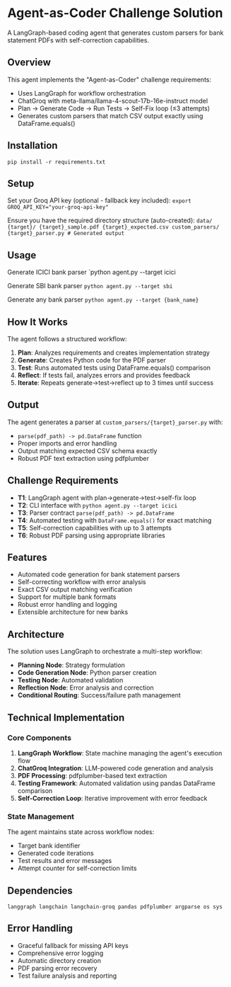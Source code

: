 # Agent-as-Coder Challenge Solution

A LangGraph-based coding agent that generates custom parsers for bank statement PDFs with self-correction capabilities.

## Overview

This agent implements the "Agent-as-Coder" challenge requirements:
- Uses LangGraph for workflow orchestration
- ChatGroq with meta-llama/llama-4-scout-17b-16e-instruct model
- Plan → Generate Code → Run Tests → Self-Fix loop (≤3 attempts)
- Generates custom parsers that match CSV output exactly using DataFrame.equals()

## Installation

`pip install -r requirements.txt`


## Setup

Set your Groq API key (optional - fallback key included):
`export GROQ_API_KEY="your-groq-api-key"`


Ensure you have the required directory structure (auto-created):
`
data/
{target}/
{target}_sample.pdf
{target}_expected.csv
custom_parsers/
{target}_parser.py # Generated output
`

## Usage

Generate ICICI bank parser
`python agent.py --target icici

Generate SBI bank parser
`python agent.py --target sbi`

Generate any bank parser
`python agent.py --target {bank_name}`



## How It Works

The agent follows a structured workflow:

1. **Plan**: Analyzes requirements and creates implementation strategy
2. **Generate**: Creates Python code for the PDF parser
3. **Test**: Runs automated tests using DataFrame.equals() comparison
4. **Reflect**: If tests fail, analyzes errors and provides feedback
5. **Iterate**: Repeats generate→test→reflect up to 3 times until success

## Output

The agent generates a parser at `custom_parsers/{target}_parser.py` with:
- `parse(pdf_path) -> pd.DataFrame` function
- Proper imports and error handling
- Output matching expected CSV schema exactly
- Robust PDF text extraction using pdfplumber

## Challenge Requirements

- **T1**: LangGraph agent with plan→generate→test→self-fix loop
- **T2**: CLI interface with `python agent.py --target icici`
- **T3**: Parser contract `parse(pdf_path) -> pd.DataFrame`
- **T4**: Automated testing with `DataFrame.equals()` for exact matching
- **T5**: Self-correction capabilities with up to 3 attempts
- **T6**: Robust PDF parsing using appropriate libraries

## Features

-  Automated code generation for bank statement parsers
- Self-correcting workflow with error analysis
-  Exact CSV output matching verification
-  Support for multiple bank formats
-  Robust error handling and logging
-  Extensible architecture for new banks

## Architecture

The solution uses LangGraph to orchestrate a multi-step workflow:
- **Planning Node**: Strategy formulation
- **Code Generation Node**: Python parser creation
- **Testing Node**: Automated validation
- **Reflection Node**: Error analysis and correction
- **Conditional Routing**: Success/failure path management

## Technical Implementation

### Core Components

1. **LangGraph Workflow**: State machine managing the agent's execution flow
2. **ChatGroq Integration**: LLM-powered code generation and analysis
3. **PDF Processing**: pdfplumber-based text extraction
4. **Testing Framework**: Automated validation using pandas DataFrame comparison
5. **Self-Correction Loop**: Iterative improvement with error feedback

### State Management

The agent maintains state across workflow nodes:
- Target bank identifier
- Generated code iterations
- Test results and error messages
- Attempt counter for self-correction limits

## Dependencies

`langgraph
langchain
langchain-groq
pandas
pdfplumber
argparse
os
sys`



## Error Handling

- Graceful fallback for missing API keys
- Comprehensive error logging
- Automatic directory creation
- PDF parsing error recovery
- Test failure analysis and reporting
